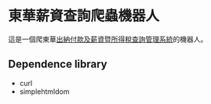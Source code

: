 # 東華薪資查詢爬蟲機器人
這是一個爬東華[出納付款及薪資暨所得稅查詢管理系統](http://velociraptor.ndhu.edu.tw/MSalary/DeskTopDefault1.aspx?ReturnUrl=%2fMSalary%2f)的機器人。

## Dependence library
- curl
- simplehtmldom
